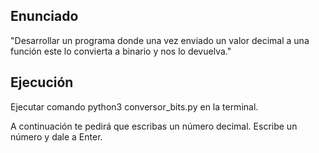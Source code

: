 ## Enunciado

"Desarrollar un programa donde una vez enviado un valor decimal a una función este lo convierta a binario y nos lo devuelva."

## Ejecución

Ejecutar comando python3 conversor_bits.py en la terminal.

A continuación te pedirá que escribas un número decimal. Escribe un número y dale a Enter.